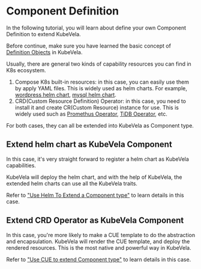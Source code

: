# Component Definition

In the following tutorial, you will learn about define your own Component Definition to extend KubeVela.

Before continue, make sure you have learned the basic concept of [Definition Objects](definition-and-templates.md) in KubeVela.

Usually, there are general two kinds of capability resources you can find in K8s ecosystem.

1. Compose K8s built-in resources: in this case, you can easily use them by apply YAML files.
   This is widely used as helm charts. For example, [wordpress helm chart](https://bitnami.com/stack/wordpress/helm), [mysql helm chart](https://bitnami.com/stack/mysql/helm). 
2. CRD(Custom Resource Definition) Operator: in this case, you need to install it and create CR(Custom Resource) instance for use.
   This is widely used such as [Promethus Operator](https://github.com/prometheus-operator/prometheus-operator), [TiDB Operator](https://github.com/pingcap/tidb-operator), etc.

For both cases, they can all be extended into KubeVela as Component type.

## Extend helm chart as KubeVela Component

In this case, it's very straight forward to register a helm chart as KubeVela capabilities.

KubeVela will deploy the helm chart, and with the help of KubeVela, the extended helm charts can use all the KubeVela traits. 

Refer to ["Use Helm To Extend a Component type"](https://kubevela.io/#/en/helm/component) to learn details in this case.

## Extend CRD Operator as KubeVela Component

In this case, you're more likely to make a CUE template to do the abstraction and encapsulation.
KubeVela will render the CUE template, and deploy the rendered resources. This is the most native and powerful way in KubeVela.

Refer to ["Use CUE to extend Component type"](https://kubevela.io/#/en/cue/component) to learn details in this case.


